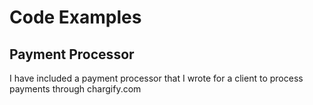 # Code Examples #

## Payment Processor ##

I have included a payment processor that I wrote for a client to process payments through chargify.com
